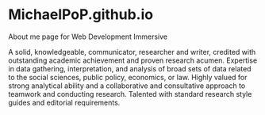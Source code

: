 MichaelPoP.github.io
====================

About me page for Web Development Immersive 

A solid, knowledgeable, communicator, researcher and writer, credited with outstanding academic achievement and proven research acumen. Expertise in data gathering, interpretation, and analysis of broad sets of data related to the social sciences, public policy, economics, or law.  Highly valued for strong analytical ability and a collaborative and consultative approach to teamwork and conducting research. Talented with standard research style guides and editorial requirements.
